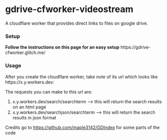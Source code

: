 # gdrive-cfworker-videostream
A cloudflare worker that provides direct links to files on google drive. 



<h3>Setup</h3>
<b>Follow the instructions on this page for an easy setup</b>
https://gdrive-cfworker.glitch.me/

<h3>Usage</h3>
After you create the cloudflare worker, take note of its url which looks like https://x.y.workers.dev:

The requests you can make to this url are:
<ol>
  <li>x.y.workers.dev/search/searchterm     --> this will return the search results on an html page </li>
  <li>x.y.workers.dev/searchjson/searchterm --> this will return the search results in json format </li>
  </ol>




Credits go to https://github.com/maple3142/GDIndex for some parts of the code
